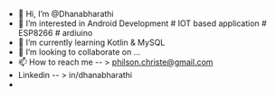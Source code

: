 - 👋 Hi, I’m @Dhanabharathi
- 👀 I’m interested in Android Development # IOT based application # ESP8266 # ardiuino
- 🌱 I’m currently learning Kotlin & MySQL
- 💞️ I’m looking to collaborate on ...
- 📫 How to reach me -- > philson.christe@gmail.com
- Linkedin -- >   in/dhanabharathi
- 

<!---
Dhanabharathi/Dhanabharathi is a ✨ special ✨ repository because its `README.md` (this file) appears on your GitHub profile.
You can click the Preview link to take a look at your changes.
--->
